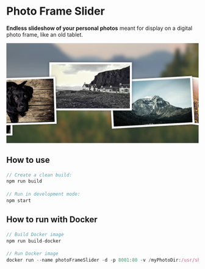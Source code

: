 # Photo Frame Slider

**Endless slideshow of your personal photos** meant for display on a digital photo frame, like an old tablet.

![Screenshot](./docs/screenshot.png)

## How to use

```javascript
// Create a clean build:
npm run build

// Run in development mode:
npm start
```

## How to run with Docker

```javascript
// Build Docker image
npm run build-docker

// Run Docker image
docker run --name photoFrameSlider -d -p 8001:80 -v /myPhotoDir:/usr/share/nginx/html/photos:ro photo-frame-slider
```
